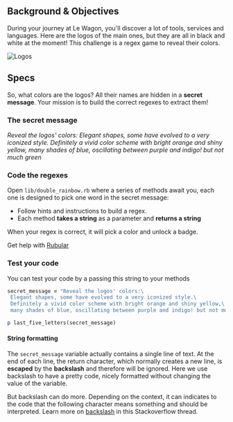## Background & Objectives

During your journey at Le Wagon, you'll discover a lot of tools, services and languages.
Here are the logos of the main ones, but they are all in black and white at the moment!
This challenge is a regex game to reveal their colors.

![Logos](https://raw.githubusercontent.com/lewagon/fullstack-images/master/ruby/double-rainbow_logos.png)



## Specs

So, what colors are the logos? All their names are hidden in a **secret message**. Your mission is to build the correct regexes to extract them!

### The secret message

*Reveal the logos' colors:
Elegant shapes, some have evolved to a very iconized style.
Definitely a vivid color scheme with bright orange and shiny yellow,
many shades of blue, oscillating between purple and indigo! but not much green*

### Code the regexes
Open `lib/double_rainbow.rb` where a series of methods await you, each one is designed to pick one word in the secret message:
- Follow hints and instructions to build a regex.
- Each method **takes a string** as a parameter and **returns a string**

When your regex is correct, it will pick a color and unlock a badge.

Get help with [Rubular](http://rubular.com/)


### Test your code
You can test your code by a passing this string to your methods

```ruby
secret_message = "Reveal the logos' colors:\
 Elegant shapes, some have evolved to a very iconized style.\
 Definitely a vivid color scheme with bright orange and shiny yellow,\
 many shades of blue, oscillating between purple and indigo! but not much green"

p last_five_letters(secret_message)
```
#### String formatting
The `secret_message` variable actually contains a single line of text. At the end of each line, the return character, which normally creates a new line, is **escaped** by the **backslash** and therefore will be ignored.
Here we use backslash to have a pretty code, nicely formatted without changing the value of the variable.

But backslash can do more. Depending on the context, it can indicates to the code that the following character means something and should be interpreted. Learn more on [backslash](https://stackoverflow.com/questions/4254887/what-does-back-slash-really-mean) in this Stackoverflow thread.

